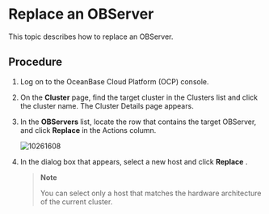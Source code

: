 # Replace an OBServer

This topic describes how to replace an OBServer.

## Procedure

1. Log on to the OceanBase Cloud Platform (OCP) console.

2. On the **Cluster** page, find the target cluster in the Clusters list and click the cluster name. The Cluster Details page appears.

3. In the **OBServers** list, locate the row that contains the target OBServer, and click **Replace** in the Actions column.

   ![10261608](https://help-static-aliyun-doc.aliyuncs.com/assets/img/en-US/2325306461/p343802.png)

4. In the dialog box that appears, select a new host and click **Replace** .

   > **Note**
   >
   > You can select only a host that matches the hardware architecture of the current cluster.
